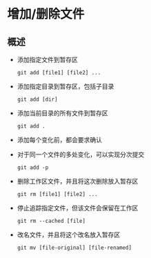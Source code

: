 # 增加/删除文件

## 概述

+ 添加指定文件到暂存区

  ```shell
  git add [file1] [file2] ...
  ```

+ 添加指定目录到暂存区，包括子目录

  ```shell
  git add [dir]
  ```

+ 添加当前目录的所有文件到暂存区

  ```shell
  git add .
  ```

+ 添加每个变化前，都会要求确认
+ 对于同一个文件的多处变化，可以实现分次提交

  ```shell
  git add -p
  ```

+ 删除工作区文件，并且将这次删除放入暂存区

  ```shell
  git rm [file1] [file2] ...
  ```

+ 停止追踪指定文件，但该文件会保留在工作区

  ```shell
  git rm --cached [file]
  ```

+ 改名文件，并且将这个改名放入暂存区

  ```shell
  git mv [file-original] [file-renamed]
  ```
